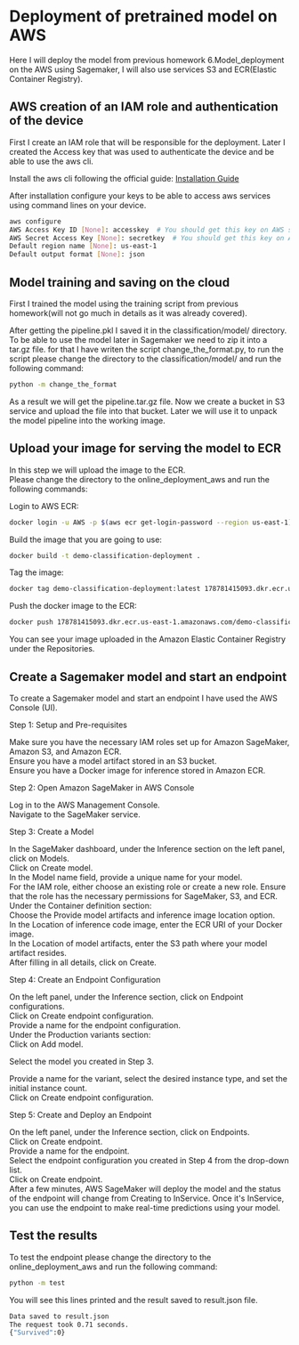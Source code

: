 # Deployment of pretrained model on AWS
Here I will deploy the model from previous homework 6.Model_deployment on the AWS using Sagemaker, 
I will also use services S3 and ECR(Elastic Container Registry).


## AWS creation of an IAM role and authentication of the device
First I create an IAM role that will be responsible for the deployment.
Later I created the Access key that was used to authenticate the device and be able to use the aws cli.

Install the aws cli following the official guide: [Installation Guide](https://docs.aws.amazon.com/cli/latest/userguide/getting-started-install.html)

After installation configure your keys to be able to access aws services using command lines on your device.

```bash
aws configure
AWS Access Key ID [None]: accesskey  # You should get this key on AWS side
AWS Secret Access Key [None]: secretkey  # You should get this key on AWS side
Default region name [None]: us-east-1
Default output format [None]: json
```


## Model training and saving on the cloud
First I trained the model using the training script from previous 
homework(will not go much in details as it was already covered).

After getting the pipeline.pkl I saved it in the classification/model/ directory.
To be able to use the model later in Sagemaker we need to zip it into a tar.gz file.
for that I have writen the script change_the_format.py, to run the script
please change the directory to the classification/model/ and run the following command:

```bash
python -m change_the_format
```

As a result we will get the pipeline.tar.gz file. Now we create a bucket in S3 service and upload 
the file into that bucket. Later we will use it to unpack the model pipeline into the working image.


## Upload your image for serving the model to ECR

In this step we will upload the image to the ECR.
\
Please change the directory to the online_deployment_aws and run the following commands:

Login to AWS ECR:
```bash
docker login -u AWS -p $(aws ecr get-login-password --region us-east-1) 178781415093.dkr.ecr.us-east-1.amazonaws.com
```
Build the image that you are going to use:
```bash
docker build -t demo-classification-deployment .
```
Tag the image:
```bash
docker tag demo-classification-deployment:latest 178781415093.dkr.ecr.us-east-1.amazonaws.com/demo-classification-deployment:latest
```
Push the docker image to the ECR:
```bash
docker push 178781415093.dkr.ecr.us-east-1.amazonaws.com/demo-classification-deployment:latest
```
You can see your image uploaded in the Amazon Elastic Container Registry under the Repositories.

## Create a Sagemaker model and start an endpoint

To create a Sagemaker model and start an endpoint I have used the AWS Console (UI).


Step 1: Setup and Pre-requisites

Make sure you have the necessary IAM roles set up for Amazon SageMaker, Amazon S3, and Amazon ECR.
\
Ensure you have a model artifact stored in an S3 bucket.
\
Ensure you have a Docker image for inference stored in Amazon ECR.

Step 2: Open Amazon SageMaker in AWS Console

Log in to the AWS Management Console.
\
Navigate to the SageMaker service.

Step 3: Create a Model

In the SageMaker dashboard, under the Inference section on the left panel, click on Models.
\
Click on Create model.
\
In the Model name field, provide a unique name for your model.
\
For the IAM role, either choose an existing role or create a new role. Ensure that the role 
has the necessary permissions for SageMaker, S3, and ECR.
\
Under the Container definition section:
\
Choose the Provide model artifacts and inference image location option.
\
In the Location of inference code image, enter the ECR URI of your Docker image.
\
In the Location of model artifacts, enter the S3 path where your model artifact resides.
\
After filling in all details, click on Create.

Step 4: Create an Endpoint Configuration

On the left panel, under the Inference section, click on Endpoint configurations.
\
Click on Create endpoint configuration.
\
Provide a name for the endpoint configuration.
\
Under the Production variants section:
\
Click on Add model.

Select the model you created in Step 3.

Provide a name for the variant, select the desired instance type, and set the initial instance count.
\
Click on Create endpoint configuration.

Step 5: Create and Deploy an Endpoint

On the left panel, under the Inference section, click on Endpoints.
\
Click on Create endpoint.
\
Provide a name for the endpoint.
\
Select the endpoint configuration you created in Step 4 from the drop-down list.
\
Click on Create endpoint.
\
After a few minutes, AWS SageMaker will deploy the model and the status of the endpoint will change from Creating to InService. Once it's InService, you can use the endpoint to make real-time predictions using your model.



## Test the results

To test the endpoint please change the directory to the online_deployment_aws and run the following command:

```bash
python -m test
```

You will see this lines printed and the result saved to result.json file.

```bash
Data saved to result.json
The request took 0.71 seconds.
{"Survived":0}
```
